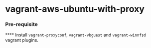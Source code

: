 # vagrant-aws-ubuntu-with-proxy

### Pre-requisite

**** Install `vagrant-proxyconf`, `vagrant-vbguest` and `vagrant-winnfsd` vagrant plugins.
